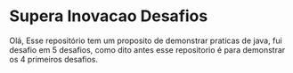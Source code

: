 ﻿# Supera Inovacao Desafios


Olá,
Esse repositório tem um proposito de demonstrar praticas de java, fui desafio em 5 desafios, como dito antes esse repositorio é para demonstrar os 4 primeiros desafios.
